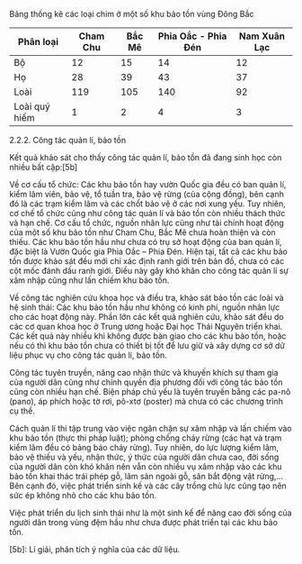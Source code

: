 Bảng thống kê các loại chim ở một số khu bảo tồn vùng Đông Bắc

Phân loại | Cham Chu | Bắc Mê | Phia Oắc - Phia Đén | Nam Xuân Lạc
--- | --- | --- | --- | ---
Bộ | 12 | 15 | 14 | 12
Họ | 28 | 39 | 43 | 37
Loài | 119 | 105 | 140 | 92
Loài quý hiếm | 1 | 2 | 4 | 3

2.2.2. Công tác quản lí, bảo tồn

Kết quả khảo sát cho thấy công tác quản lí, bảo tồn đã đang sinh học còn nhiều bất cập:[5b]

Về cơ cấu tổ chức: Các khu bảo tồn hay vườn Quốc gia đều có ban quản lí, kiểm lâm viên, bảo vệ, tổ tuần tra, bảo vệ rừng (của cộng đồng), bên cạnh đó là các trạm kiểm lâm và các chốt bảo vệ ở các nơi xung yếu. Tuy nhiên, cơ chế tổ chức cũng như công tác quản lí và bảo tồn còn nhiều thách thức và hạn chế. Cơ cấu tổ chức, nguồn nhân lực cũng như tài chính hoạt động của một số khu bảo tồn như Cham Chu, Bắc Mê chưa hoàn thiện và còn thiếu. Các khu bảo tồn hầu như chưa có trụ sở hoạt động của ban quản lí, đặc biệt là Vườn Quốc gia Phia Oắc – Phia Đén. Hiện tại, tất cả các khu bảo tồn được khảo sát đều mới chỉ xác định ranh giới trên bản đồ, chưa có các cột mốc đánh dấu ranh giới. Điều này gây khó khăn cho công tác quản lí sự xâm nhập cũng như lấn chiếm khu bảo tồn.

Về công tác nghiên cứu khoa học và điều tra, khảo sát bảo tồn các loài và hệ sinh thái: Các khu bảo tồn hầu như không có kinh phí, nguồn nhân lực cho các hoạt động này. Phần lớn các kết quả nghiên cứu, khảo sát đều do các cơ quan khoa học ở Trung ương hoặc Đại học Thái Nguyên triển khai. Các kết quả này nhiều khi không được bàn giao cho các khu bảo tồn, hoặc nếu có thì khu bảo tồn chưa có thiết bị tốt để lưu giữ và xây dựng cơ sở dữ liệu phục vụ cho công tác quản lí, bảo tồn.

Công tác tuyên truyền, nâng cao nhận thức và khuyến khích sự tham gia của người dân cũng như chính quyền địa phương đối với công tác bảo tồn cũng còn nhiều hạn chế. Biện pháp chủ yếu là tuyên truyền bằng các pa-nô (pano), áp phích hoặc tờ rơi, pô-xtơ (poster) mà chưa có các chương trình cụ thể.

Cách quản lí thi tập trung vào việc ngăn chặn sự xâm nhập và lấn chiếm vào khu bảo tồn (thực thi pháp luật); phòng chống cháy rừng (các hạt và trạm kiểm lâm đều có bảng báo cháy rừng). Tuy nhiên, do lực lượng kiểm lâm, bảo vệ thiếu và yếu, nhận thức, ý thức của người dân chưa cao, đời sống của người dân còn khó khăn nên vẫn còn nhiều vụ xâm nhập vào các khu bảo tồn khai thác trái phép gỗ, lâm sản ngoài gỗ, săn bắt động vật rừng,... Bên cạnh đó, việc phát triển sinh kế và các cây trồng chủ lực cũng tạo nên sức ép không nhỏ cho các khu bảo tồn.

Việc phát triển du lịch sinh thái như là một sinh kế để nâng cao đời sống của người dân trong vùng đệm hầu như chưa được phát triển tại các khu bảo tồn.

[5b]: Lí giải, phân tích ý nghĩa của các dữ liệu.